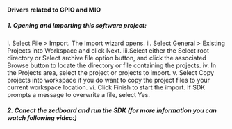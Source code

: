 #### Drivers related to GPIO and MIO
##### 1. Opening and Importing this software project:
  i.  Select File > Import. The Import wizard opens.
  ii. Select General > Existing Projects into Workspace and click Next.
  iii.Select either the Select root directory or Select archive file option button, and click the associated Browse button to locate the 
      directory or file containing the projects.
  iv. In the Projects area, select the project or projects to import.
  v.  Select Copy projects into workspace if you do want to copy the project files to your current workspace location.
  vi. Click Finish to start the import. If SDK prompts a message to overwrite a file, select Yes.
##### 2. Conect the zedboard and run the SDK (for more information you can watch following video:)
